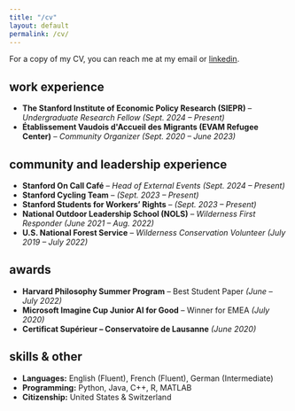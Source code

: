 ```yaml
---
title: "/cv"
layout: default
permalink: /cv/
---
```

For a copy of my CV, you can reach me at my email or [linkedin](https://www.linkedin.com/in/annika-younge).

## work experience
- **The Stanford Institute of Economic Policy Research (SIEPR)** – *Undergraduate Research Fellow* *(Sept. 2024 – Present)*  
- **Établissement Vaudois d'Accueil des Migrants (EVAM Refugee Center)** – *Community Organizer* *(Sept. 2020 – June 2023)*  

## community and leadership experience
- **Stanford On Call Café** – *Head of External Events* *(Sept. 2024 – Present)*  
- **Stanford Cycling Team** – *(Sept. 2023 – Present)*  
- **Stanford Students for Workers’ Rights** – *(Sept. 2023 – Present)*  
- **National Outdoor Leadership School (NOLS)** – *Wilderness First Responder* *(June 2021 – Aug. 2022)*  
- **U.S. National Forest Service** – *Wilderness Conservation Volunteer* *(July 2019 – July 2022)*  

## awards
- **Harvard Philosophy Summer Program** – Best Student Paper *(June – July 2022)*
- **Microsoft Imagine Cup Junior AI for Good** – Winner for EMEA *(July 2020)*
- **Certificat Supérieur – Conservatoire de Lausanne** *(June 2020)*

## skills & other
- **Languages:** English (Fluent), French (Fluent), German (Intermediate)
- **Programming:** Python, Java, C++, R, MATLAB
- **Citizenship:** United States & Switzerland
